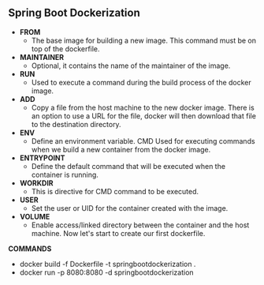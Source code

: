 ## **Spring Boot Dockerization**

* **FROM** 
    * The base image for building a new image. This command must be on top of the dockerfile. 
* **MAINTAINER** 
    * Optional, it contains the name of the maintainer of the image. 
* **RUN** 
    * Used to execute a command during the build process of the docker image. 
* **ADD** 
    * Copy a file from the host machine to the new docker image. There is an option to use a URL for the file, docker will then download that file to the destination directory. 
* **ENV** 
    * Define an environment variable. CMD Used for executing commands when we build a new container from the docker image. 
* **ENTRYPOINT** 
    * Define the default command that will be executed when the container is running. 
* **WORKDIR** 
    * This is directive for CMD command to be executed. 
* **USER** 
    * Set the user or UID for the container created with the image. 
* **VOLUME** 
    * Enable access/linked directory between the container and the host machine. Now let's start to create our first dockerfile.
    
    
**COMMANDS**
* docker build -f Dockerfile -t springbootdockerization .
* docker run -p 8080:8080 -d springbootdockerization

